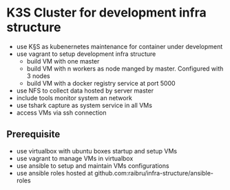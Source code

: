 # K3S Cluster for development infra structure

- use K§S as kubenernetes maintenance for container under development
- use vagrant to setup development infra structure
  - build VM with one master
  - build VM with n workers as node manged by master. Configured with 3 nodes
  - build VM with a docker registry service at port 5000
- use NFS to collect data hosted by server master
- include tools monitor system an network
- use tshark capture as system service in all VMs 
- access VMs via ssh connection

## Prerequisite

- use virtualbox with ubuntu boxes startup and setup VMs
- use vagrant to manage VMs in virtualbox
- use ansible to setup and maintain VMs configurations
- use ansible roles hosted at github.com:raibru/infra-structure/ansible-roles


